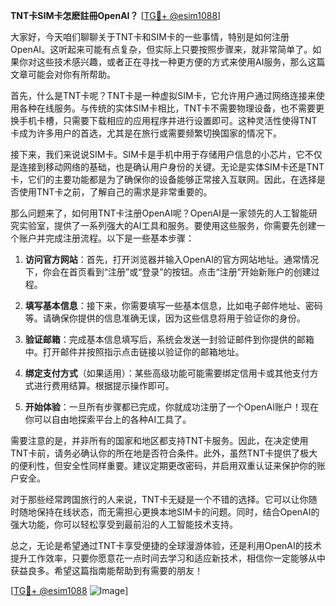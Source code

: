 **TNT卡SIM卡怎麽註冊OpenAI？** [[TG💪+ @esim1088](https://t.me/s/esim1088)]

大家好，今天咱们聊聊关于TNT卡和SIM卡的一些事情，特别是如何注册OpenAI。这听起来可能有点复杂，但实际上只要按照步骤来，就非常简单了。如果你对这些技术感兴趣，或者正在寻找一种更方便的方式来使用AI服务，那么这篇文章可能会对你有所帮助。

首先，什么是TNT卡呢？TNT卡是一种虚拟SIM卡，它允许用户通过网络连接来使用各种在线服务。与传统的实体SIM卡相比，TNT卡不需要物理设备，也不需要更换手机卡槽，只需要下载相应的应用程序并进行设置即可。这种灵活性使得TNT卡成为许多用户的首选，尤其是在旅行或需要频繁切换国家的情况下。

接下来，我们来说说SIM卡。SIM卡是手机中用于存储用户信息的小芯片，它不仅是连接到移动网络的基础，也是确认用户身份的关键。无论是实体SIM卡还是TNT卡，它们的主要功能都是为了确保你的设备能够正常接入互联网。因此，在选择是否使用TNT卡之前，了解自己的需求是非常重要的。

那么问题来了，如何用TNT卡注册OpenAI呢？OpenAI是一家领先的人工智能研究实验室，提供了一系列强大的AI工具和服务。要使用这些服务，你需要先创建一个账户并完成注册流程。以下是一些基本步骤：

1. **访问官方网站**：首先，打开浏览器并输入OpenAI的官方网站地址。通常情况下，你会在首页看到“注册”或“登录”的按钮。点击“注册”开始新账户的创建过程。

2. **填写基本信息**：接下来，你需要填写一些基本信息，比如电子邮件地址、密码等。请确保你提供的信息准确无误，因为这些信息将用于验证你的身份。

3. **验证邮箱**：完成基本信息填写后，系统会发送一封验证邮件到你提供的邮箱中。打开邮件并按照指示点击链接以验证你的邮箱地址。

4. **绑定支付方式**（如果适用）：某些高级功能可能需要绑定信用卡或其他支付方式进行费用结算。根据提示操作即可。

5. **开始体验**：一旦所有步骤都已完成，你就成功注册了一个OpenAI账户！现在你可以自由地探索平台上的各种AI工具了。

需要注意的是，并非所有的国家和地区都支持TNT卡服务。因此，在决定使用TNT卡前，请务必确认你的所在地是否符合条件。此外，虽然TNT卡提供了极大的便利性，但安全性同样重要。建议定期更改密码，并启用双重认证来保护你的账户安全。

对于那些经常跨国旅行的人来说，TNT卡无疑是一个不错的选择。它可以让你随时随地保持在线状态，而无需担心更换本地SIM卡的问题。同时，结合OpenAI的强大功能，你可以轻松享受到最前沿的人工智能技术支持。

总之，无论是希望通过TNT卡享受便捷的全球漫游体验，还是利用OpenAI的技术提升工作效率，只要你愿意花一点时间去学习和适应新技术，相信你一定能够从中获益良多。希望这篇指南能帮助到有需要的朋友！

[[TG💪+ @esim1088](https://t.me/s/esim1088) ![Image](https://i.postimg.cc/4NQfJmqS/Snipaste-2025-05-13-00-14-12.png)]